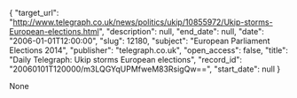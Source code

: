 {
  "target_url": "http://www.telegraph.co.uk/news/politics/ukip/10855972/Ukip-storms-European-elections.html", 
  "description": null, 
  "end_date": null, 
  "date": "2006-01-01T12:00:00", 
  "slug": 12180, 
  "subject": "European Parliament Elections 2014", 
  "publisher": "telegraph.co.uk", 
  "open_access": false, 
  "title": "Daily Telegraph: Ukip storms European elections", 
  "record_id": "20060101T120000/m3LQGYqUPMfweM83RsigQw==", 
  "start_date": null
}

None